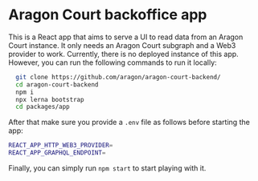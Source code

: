 # Aragon Court backoffice app

This is a React app that aims to serve a UI to read data from an Aragon Court instance.
It only needs an Aragon Court subgraph and a Web3 provider to work. 
Currently, there is no deployed instance of this app. However, you can run the following commands to run it locally:

```bash
  git clone https://github.com/aragon/aragon-court-backend/
  cd aragon-court-backend
  npm i
  npx lerna bootstrap
  cd packages/app
```
 
After that make sure you provide a `.env` file as follows before starting the app:

```bash
REACT_APP_HTTP_WEB3_PROVIDER=
REACT_APP_GRAPHQL_ENDPOINT=
```

Finally, you can simply run `npm start` to start playing with it.
